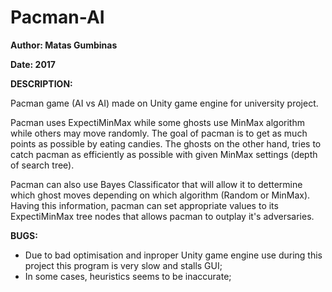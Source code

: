 # Pacman-AI
<p><b>Author: Matas Gumbinas</b></p>
<p><b>Date: 2017</b></p>

<b>DESCRIPTION:</b>

Pacman game (AI vs AI) made on Unity game engine for university project.

Pacman uses ExpectiMinMax while some ghosts use MinMax algorithm while others may move randomly. 
The goal of pacman is to get as much points as possible by eating candies.
The ghosts on the other hand, tries to catch pacman as efficiently as possible with given MinMax settings (depth of search tree).

Pacman can also use Bayes Classificator that will allow it to dettermine which ghost moves depending on which algorithm (Random or MinMax).
Having this information, pacman can set appropriate values to its ExpectiMinMax tree nodes that allows pacman to outplay it's adversaries.

<b>BUGS:</b>

<ul>
  <li>Due to bad optimisation and inproper Unity game engine use during this project this program is very slow and stalls GUI;</li>
  <li>In some cases, heuristics seems to be inaccurate;</li>
</ul>

